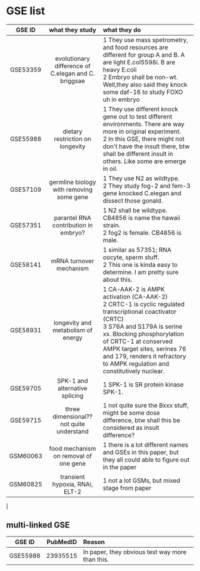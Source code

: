 # GSE list #

| GSE ID       | what they study                                     | what they do 
|:------------:|:---------------------------------------------------:|:-------------
| GSE53359     | evolutionary difference of C.elegan and C. briggsae | 1 They use mass spetrometry, and food resources are different for group A and B. A are light E.col5598i. B are heavy E.coli <br> 2 Embryo shall be non-wt. Well,they also said they knock some daf-16 to study FOXO uh in embryo
| GSE55988     | dietary restriction on longevity                    | 1 They use different knock gene out to test different environments. There are way more in original experiment. <br> 2 In this GSE, there might not don't have the insult there, btw shall be different insult in others. Like some are emerge in oil.
| GSE57109     | germline biology with removing some gene            | 1 They use N2 as wildtype. <br> 2 They study fog-2 and fem-3 gene knocked C.elegan and dissect those gonald.
| GSE57351     | parantel RNA contribution in embryo?                | 1 N2 shall be wildtype. CB4856 is name the hawaii strain. <br> 2 fog2 is female. CB4856 is male.
| GSE58141     | mRNA turnover mechanism                             | 1 similar as 57351; RNA oocyte, sperm stuff. <br> 2 This one is kinda easy to determine. I am pretty sure about this.
| GSE58931     | longevity and metabolism of energy                  | 1 CA-AAK-2 is AMPK activation (CA-AAK-2) <br> 2  CRTC-1 is cyclic regulated transcriptional coactivator (CRTC) <br> 3 S76A and S179A is serine xx. Blocking phosphorylation of CRTC-1 at conserved AMPK target sites, serines 76 and 179, renders it refractory to AMPK regulation and constitutively nuclear. 
| GSE59705     | SPK-1 and alternative splicing                      | 1 SPK-1 is SR protein kinase SPK-1.
| GSE59715     | three dimensional?? not quite understand            | 1 not quite sure the Bxxx stuff, might be some dose difference, btw shall this be considered as insult difference? 
| GSM60063     | food mechanism on removal of one gene               | 1 there is a lot different names and GSEs in this paper, but they all could able to figure out in the paper
| GSM60825     | transient hypoxia, RNAi, ELT-2                      | 1 not a lot GSMs, but mixed stage from paper 
|

## multi-linked GSE ##

| GSE ID   |  PubMedID  | Reason
|:--------:|:----------:|:------ 
| GSE55988 | 23935515   | In paper, they obvious test way more than this.